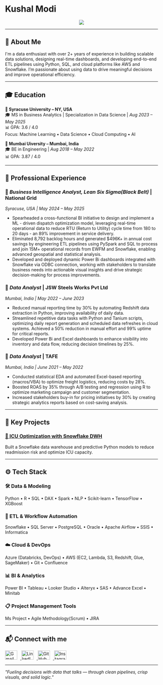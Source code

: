 # Kushal Modi

<p align="center">
  <img src="https://readme-typing-svg.herokuapp.com?font=Fira+Code&weight=600&size=22&duration=3000&pause=500&color=FF7F50&center=true&vCenter=true&width=950&height=60&lines=Hi+I'm+Kushal+Modi!;You+Can+even+call+me+Khush😉;Data+%26+Business+Intelligence+Analyst+with+2%2BYears+Years+of+Experience;From+Raw+Data+to+Real+Impact+%F0%9F%9A%80;Building+Scalable+Pipelines+%7C+Powering+Interactive+Dashboards;Leveraging+Data+for+Actionable+Outcomes" />
</p>

---

## 👋 About Me

I'm a data enthusiast with over 2+ years of experience in building scalable data solutions, designing real-time dashboards, and developing end-to-end ETL pipelines using Python, SQL, and cloud platforms like AWS and Snowflake. I’m passionate about using data to drive meaningful decisions and improve operational efficiency.

---

## 🎓 Education

**📍 Syracuse University – NY, USA**  
🎓 MS in Business Analytics | Specialization in Data Science | *Aug 2023 – May 2025*  
📊 GPA: 3.6 / 4.0  
Focus: Machine Learning • Data Science • Cloud Computing • AI  

**📍 Mumbai Uiversity – Mumbai, India**  
🎓 BE in Engineering | *Aug 2018 – May 2022*  
📊 GPA: 3.87 / 4.0  

---

## 💼 Professional Experience

### 🏢 *Business Intelligence Analyst, Lean Six Sigma(Black Belt)* | National Grid
*Syracuse, USA | May 2024 – May 2025*  
- Spearheaded a cross-functional BI initiative to design and implement a ML - driven dispatch optimization model, leveraging real-time operational data to reduce RTU (Return to Utility) cycle time from 180 to 20 days - an 89% improvement in service delivery.
- Eliminated 8,792 backlog hours and generated $496K+ in annual cost savings by engineering ETL pipelines using PySpark and SQL to process and join 15M+ operational records from EWFM and Snowflake, enabling advanced geospatial and statistical analysis.
- Developed and deployed dynamic Power Bi dashboards integrated with Snowflake via ODBC connection, working with stakeholders to translate business needs into actionable visual insights and drive strategic decision-making for process improvements.

 

### 🏢 *Data Analyst* | JSW Steels Works Pvt Ltd  
*Mumbai, India | May 2022 – June 2023*  
- Reduced manual reporting time by 30% by automating Redshift data extraction in Python, improving availability of daily data.
- Streamlined repetitive data tasks with Python and Tanium scripts, optimizing daily report generation and scheduled data refreshes
in cloud systems. Achieved a 50% reduction in manual effort and 99% uptime for critical reports.
- Developed Power Bi and Excel dashboards to enhance visibility into inventory and data flow, reducing decision timelines by 25%.
 

### 🏢 *Data Analyst* | TAFE  
*Mumbai, India | June 2021 – May 2022*  
- Conducted statistical EDA and automated Excel-based reporting (macros/VBA) to optimize freight logistics, reducing costs by 28%.
- Boosted ROAS by 35% through A/B testing and regression using R to optimize marketing campaign and customer segmentation. 
- Increased stakeholders buy-in for pricing initiatives by 30% by creating strategic analytics reports based on cost-saving analysis.

---

## 🧠 Key Projects

### [🏥 ICU Optimization with Snowflake DWH](https://github.com/BhaveshxPurohit/Optimizing-ICU-Management-with-Data-Warehousing)  
Built a Snowflake data warehouse and predictive Python models to reduce readmission risk and optimize ICU capacity.

---

## ⚙️ Tech Stack

### 🛠️ Data & Modeling  
Python • R • SQL • DAX • Spark • NLP • Scikit-learn • TensorFlow • XGBoost  

### 🔄 ETL & Workflow Automation  
Snowflake • SQL Server • PostgreSQL • Oracle • Apache Airflow • SSIS • Informatica  

### ☁️ Cloud & DevOps  
Azure (Databricks, DevOps) • AWS (EC2, Lambda, S3, Redshift, Glue, SageMaker) • Git • Confluence 

### 📊 BI & Analytics  
Power BI • Tableau • Looker Studio • Alteryx • SAS • Advance Excel • Minitab 

### 📋 Project Management Tools  
Ms Project • Agile Methodology(Scrum) • JIRA 

---

## 📬 Connect with me

<p align="left">
  <a href="mailto:khushmodi08@gmail.com" target="_blank">
    <img src="https://img.icons8.com/color/48/000000/gmail--v1.png" alt="Gmail" height="30" width="40" style="margin-right:10px;" />
  </a>
  <a href="https://www.linkedin.com/in/kushalmodi08" target="_blank">
    <img src="https://raw.githubusercontent.com/rahuldkjain/github-profile-readme-generator/master/src/images/icons/Social/linked-in-alt.svg" alt="LinkedIn" height="30" width="40" style="margin-right:10px;" />
  </a>
  <a href="https://github.com/khushmodi08" target="_blank">
    <img src="https://raw.githubusercontent.com/rahuldkjain/github-profile-readme-generator/master/src/images/icons/Social/github.svg" alt="GitHub" height="30" width="40" style="margin-right:10px;" />
  </a>
  <a href="https://www.instagram.com/khushmodii/" target="_blank">
    <img src="https://raw.githubusercontent.com/rahuldkjain/github-profile-readme-generator/master/src/images/icons/Social/instagram.svg" alt="Instagram" height="30" width="40" />
  </a>
</p>

---

_"Fueling decisions with data that talks — through clean pipelines, crisp visuals, and solid logic."_  
